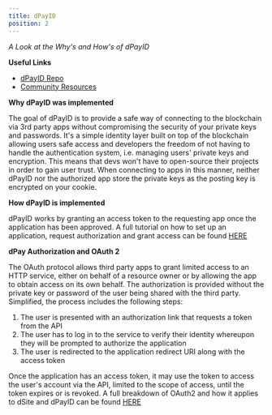 ```yaml
---
title: dPayID
position: 2
---
```


_A Look at the Why's and How's of dPayID_

**Useful Links**

*   [dPayID Repo](https://github.com/dpays/dpayid)
*   [Community Resources](/community/#dpayid)

**Why dPayID was implemented**

The goal of dPayID is to provide a safe way of connecting to the blockchain via 3rd party apps without compromising the security of your private keys and passwords. It's a simple identity layer built on top of the blockchain allowing users safe access and developers the freedom of not having to handle the authentication system, i.e. managing users' private keys and encryption. This means that devs won't have to open-source their projects in order to gain user trust. When connecting to apps in this manner, neither dPayID nor the authorized app store the private keys as the posting key is encrypted on your cookie.

**How dPayID is implemented**

dPayID works by granting an access token to the requesting app once the application has been approved.
A full tutorial on how to set up an application, request authorization and grant access can be found [HERE](/tutorials-javascript/dpayid)

**dPay Authorization and OAuth 2**

The OAuth protocol allows third party apps to grant limited access to an HTTP service, either on behalf of a resource owner or by allowing the app to obtain access on its own behalf. The authorization is provided without the private key or password of the user being shared with the third party.
Simplified, the process includes the following steps:

1.  The user is presented with an authorization link that requests a token from the API
2.  The user has to log in to the service to verify their identity whereupon they will be prompted to authorize the application
3.  The user is redirected to the application redirect URI along with the access token

Once the application has an access token, it may use the token to access the user's account via the API, limited to the scope of access, until the token expires or is revoked.
A full breakdown of OAuth2 and how it applies to dSite and dPayID can be found [HERE](https://github.com/dsite/dpayid/wiki/OAuth-2#code-authorization-flow)
